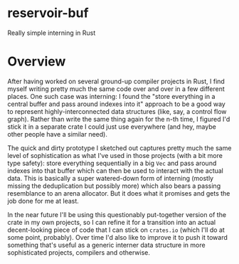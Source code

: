 # reservoir-buf
Really simple interning in Rust

# Overview

After having worked on several ground-up compiler projects in Rust, I find myself writing pretty much the same code over and over in a few different places. One such case was interning: I found the "store everything in a central buffer and pass around indexes into it" approach to be a good way to represent highly-interconnected data structures (like, say, a control flow graph). Rather than write the same thing again for the n-th time, I figured I'd stick it in a separate crate I could just use everywhere (and hey, maybe other people have a similar need).

The quick and dirty prototype I sketched out captures pretty much the same level of sophistication as what I've used in those projects (with a bit more type safety): store everything sequentially in a big `Vec` and pass around indexes into that buffer which can then be used to interact with the actual data. This is basically a super watered-down form of interning (mostly missing the deduplication but possibly more) which also bears a passing resemblance to an arena allocator. But it does what it promises and gets the job done for me at least.

In the near future I'll be using this questionably put-together version of the crate in my own projects, so I can refine it for a transition into an actual decent-looking piece of code that I can stick on `crates.io` (which I'll do at some point, probably). Over time I'd also like to improve it to push it toward something that's useful as a generic interner data structure in more sophisticated projects, compilers and otherwise.
